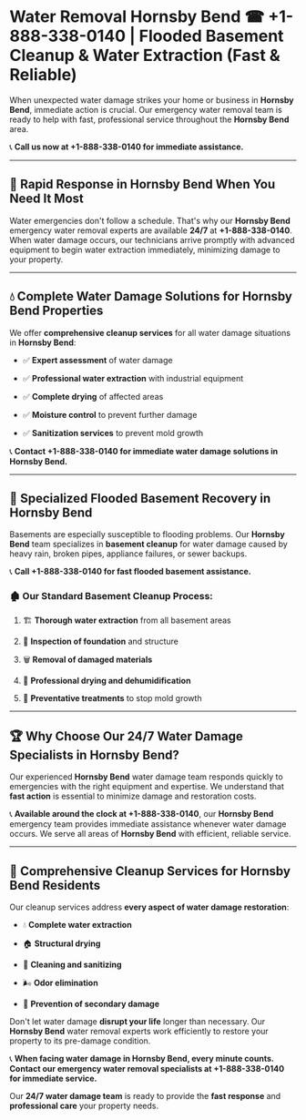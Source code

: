 # Water Removal Hornsby Bend ☎ +1-888-338-0140 | Flooded Basement Cleanup & Water Extraction (Fast & Reliable)

When unexpected water damage strikes your home or business in **Hornsby Bend**, immediate action is crucial. Our emergency water removal team is ready to help with fast, professional service throughout the **Hornsby Bend** area. 

📞 **Call us now at +1-888-338-0140 for immediate assistance.**
---
## 🚀 Rapid Response in Hornsby Bend When You Need It Most
Water emergencies don't follow a schedule. That's why our **Hornsby Bend** emergency water removal experts are available **24/7** at **+1-888-338-0140**. When water damage occurs, our technicians arrive promptly with advanced equipment to begin water extraction immediately, minimizing damage to your property.
---
## 💧 Complete Water Damage Solutions for Hornsby Bend Properties
We offer **comprehensive cleanup services** for all water damage situations in **Hornsby Bend**:
- ✅ **Expert assessment** of water damage  
- ✅ **Professional water extraction** with industrial equipment  
- ✅ **Complete drying** of affected areas  
- ✅ **Moisture control** to prevent further damage  
- ✅ **Sanitization services** to prevent mold growth  
📞 **Contact +1-888-338-0140 for immediate water damage solutions in Hornsby Bend.**
---
## 🌊 Specialized Flooded Basement Recovery in Hornsby Bend
Basements are especially susceptible to flooding problems. Our **Hornsby Bend** team specializes in **basement cleanup** for water damage caused by heavy rain, broken pipes, appliance failures, or sewer backups. 
📞 **Call +1-888-338-0140 for fast flooded basement assistance.**
### 🏚️ Our Standard Basement Cleanup Process:
1. 🏗️ **Thorough water extraction** from all basement areas  
2. 🔎 **Inspection of foundation** and structure  
3. 🗑️ **Removal of damaged materials**  
4. 💨 **Professional drying and dehumidification**  
5. 🚫 **Preventative treatments** to stop mold growth  
---
## 🏆 Why Choose Our 24/7 Water Damage Specialists in Hornsby Bend?
Our experienced **Hornsby Bend** water damage team responds quickly to emergencies with the right equipment and expertise. We understand that **fast action** is essential to minimize damage and restoration costs.
📞 **Available around the clock at +1-888-338-0140**, our **Hornsby Bend** emergency team provides immediate assistance whenever water damage occurs. We serve all areas of **Hornsby Bend** with efficient, reliable service.
---
## 🧹 Comprehensive Cleanup Services for Hornsby Bend Residents
Our cleanup services address **every aspect of water damage restoration**:
- 💧 **Complete water extraction**  
- 🏠 **Structural drying**  
- 🧼 **Cleaning and sanitizing**  
- 🌬️ **Odor elimination**  
- 🚫 **Prevention of secondary damage**  
Don't let water damage **disrupt your life** longer than necessary. Our **Hornsby Bend** water removal experts work efficiently to restore your property to its pre-damage condition.
📞 **When facing water damage in Hornsby Bend, every minute counts. Contact our emergency water removal specialists at +1-888-338-0140 for immediate service.**
Our **24/7 water damage team** is ready to provide the **fast response** and **professional care** your property needs.
